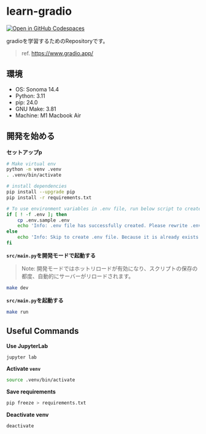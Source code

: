 # learn-gradio

[![Open in GitHub Codespaces](https://github.com/codespaces/badge.svg)](https://codespaces.new/Yoshida24/learn-gradio)

gradioを学習するためのRepositoryです。

> ref. https://www.gradio.app/


## 環境

- OS: Sonoma 14.4
- Python: 3.11
- pip: 24.0
- GNU Make: 3.81
- Machine: M1 Macbook Air


## 開発を始める

**セットアップp**

```bash
# Make virtual env
python -m venv .venv
. .venv/bin/activate

# install dependencies
pip install --upgrade pip
pip install -r requirements.txt

# To use environment variables in .env file, run below script to create .env
if [ ! -f .env ]; then
    cp .env.sample .env
    echo 'Info: .env file has successfully created. Please rewrite .env file'
else
    echo 'Info: Skip to create .env file. Because it is already exists.'
fi
```

**`src/main.py`を開発モードで起動する**
> Note:
> 開発モードではホットリロードが有効になり、スクリプトの保存の都度、自動的にサーバーがリロードされます。

```bash
make dev
```

**`src/main.py`を起動する**

```bash
make run
```


## Useful Commands

**Use JupyterLab**

```bash
jupyter lab
```

**Activate `venv`**

```bash
source .venv/bin/activate
```

**Save requirements**

```bash
pip freeze > requirements.txt
```

**Deactivate venv**

```bash
deactivate
```
